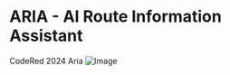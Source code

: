# ARIA - AI Route Information Assistant
CodeRed 2024 Aria
![Image]("C:\Users\User\Desktop\unnamed.jpg")


